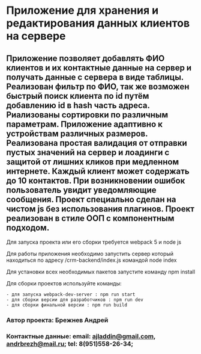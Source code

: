 # Приложение для хранения и редактирования данных клиентов на сервере

## Приложение позволяет добавлять ФИО клиентов и их контактные данные на сервер и получать данные с сервера в виде таблицы. Реализован фильтр по ФИО, так же возможен быстрый поиск клиента по id путём добавлению id в hash часть адреса. Риализованы сортировки по различным параметрам. Приложение адаптивно к устройствам различных размеров. Реализована простая валидация от отправки пустых значений на сервер и лоадинги с защитой от лишних кликов при медленном интернете. Каждый клиент может содержать до 10 контактов. При возникновении ошибок пользователь увидит уведомляющие сообщения. Проект специально сделан на чистом js без использования плагинов. Проект реализован в стиле ООП с компонентным подходом.

Для запуска проекта или его сборки требуется webpack 5 и node js

Для работы приложения необходимо запустить сервер который находиться по адресу /crm-backend/index.js командой node index

Для установки всех необходимых пакетов запустите команду npm install

Для сборки проектов используйте команды:

    - для запуска webpack-dev-server : npm run start
    - для сборки версии для разработчиков : npm run dev
    - для сборки финальной версии : npm run build

### Автор проекта: Брежнев Андрей
### Контактные данные: email: ajladdin@gmail.com, andrbrezh@mail.ru; tel: 8(951)558-26-34;